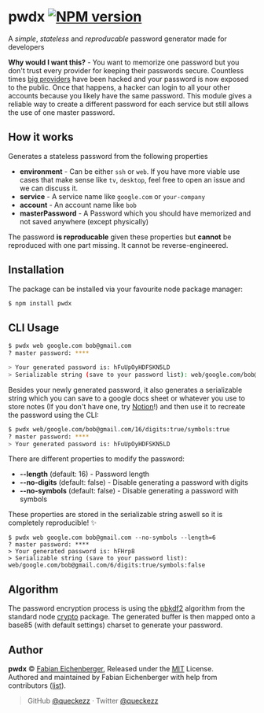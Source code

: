 # pwdx [![NPM version][version-image]][version-url]

A _simple_, _stateless_ and _reproducable_ password generator made for developers

**Why would I want this?** - You want to memorize one password but you don't trust every provider for keeping their passwords secure. Countless times [big providers](https://money.cnn.com/2017/10/03/technology/business/yahoo-breach-3-billion-accounts/index.html) have been hacked and your password is now exposed to the public. Once that happens, a hacker can login to all your other accounts because you likely have the same password. This module gives a reliable way to create a different password for each service but still allows the use of one master password.

## How it works

Generates a stateless password from the following properties

- **environment** - Can be either `ssh` or `web`. If you have more viable use cases that make sense like `tv`, `desktop`, feel free to open an issue and we can discuss it.
- **service** - A service name like `google.com` or `your-company`
- **account** - An account name like `bob`
- **masterPassword** - A Password which you should have memorized and not saved anywhere (except physically)

The password **is reproducable** given these properties but **cannot** be reproduced with one part missing. It cannot be reverse-engineered.

## Installation

The package can be installed via your favourite node package manager:

```bash
$ npm install pwdx
```

## CLI Usage

```bash
$ pwdx web google.com bob@gmail.com
? master password: ****

> Your generated password is: hFuUpOyHDFSKN5LD
> Serializable string (save to your password list): web/google.com/bob@gmail.com/16/digits:true/symbols:true
```

Besides your newly generated password, it also generates a serializable string which you can save to a google docs sheet or whatever you use to store notes (If you don't have one, try [Notion](https://www.notion.so/)!) and then use it to recreate the password using the CLI:

```bash
$ pwdx web/google.com/bob@gmail.com/16/digits:true/symbols:true
? master password: ****
> Your generated password is: hFuUpOyHDFSKN5LD
```

There are different properties to modify the password:

- **--length** (default: 16) - Password length
- **--no-digits** (default: false) - Disable generating a password with digits
- **--no-symbols** (default: false) - Disable generating a password with symbols

These properties are stored in the serializable string aswell so it is completely reproducible! :sparkles:

```
$ pwdx web google.com bob@gmail.com --no-symbols --length=6
? master password: ****
> Your generated password is: hFHrp8
> Serializable string (save to your password list): web/google.com/bob@gmail.com/6/digits:true/symbols:false
```

## Algorithm

The password encryption process is using the [pbkdf2](https://wikipedia.org/wiki/PBKDF2) algorithm from the standard node [crypto](https://nodejs.org/api/crypto.html#crypto_crypto_pbkdf2_password_salt_iterations_keylen_digest_callback) package. The generated buffer is then mapped onto a base85 (with default settings) charset to generate your password.

## Author

**pwdx** © [Fabian Eichenberger](https://github.com/queckezz), Released under the [MIT](./license) License.<br>
Authored and maintained by Fabian Eichenberger with help from contributors ([list](https://github.com/queckezz/pwdx/contributors)).

> GitHub [@queckezz](https://github.com/queckezz) · Twitter [@queckezz](https://twitter.com/queckezz)

[version-image]: https://img.shields.io/npm/v/pwdx.svg?style=flat-square
[version-url]: https://npmjs.org/package/pwdx

